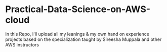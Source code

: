 # Practical-Data-Science-on-AWS-cloud
In this Repo, I'll upload all my leanings &amp; my own hand on experience projects based on the specialization taught by Sireesha Muppala and  other AWS instructors
